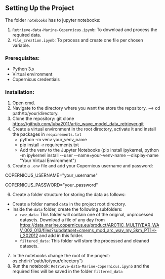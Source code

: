 ## Setting Up the Project
The folder `notebooks` has to jupyter notebooks:
1. `Retrieve-data-Marine-Copernicus.ipynb`: To download and process the required data.
2. `File_creation.ipynb`: To process and create one file per chosen variable.
### Prerequisites:
- Python 3.x
- Virtual environment
- Copernicus credentials

### Installation:
1. Open cmd.
2. Navigate to the directory where you want the store the repository. --> cd path/to/your/directory.
3. Clone the repository: git clone https://github.com/luba2011/artic_wave_model_data_retriever.git
4. Create a virtual environment in the root directory, activate it and install the packages in `requirements.txt`
   - python -m venv your_venv_name
   - pip install -r requirements.txt
   - Add the venv to the Jupyter Notebooks (pip install ipykernel, python -m ipykernel install --user --name=your-venv-name --display-name "Your Virtual Environment")
5. Create a `.env` file and add your Copernicus username and password:

COPERNICUS_USERNAME="your_username"

COPERNICUS_PASSWORD="your_password"

6. Create a folder structure for storing the data as follows:
- Create a folder named `data` in the project root directory.
- Inside the `data` folder, create the following subfolders:
   - `raw_data`: This folder will contain one of the original, unprocessed datasets. Download a file of any day from https://data.marine.copernicus.eu/product/ARCTIC_MULTIYEAR_WAV_002_013/files?subdataset=cmems_mod_arc_wav_my_3km_PT1H-i_202012 and add in this folder.
   - `filtered_data`: This folder will store the processed and cleaned datasets.
7. In the notebooks change the root of the project:
os.chdir(r"path/to/your/directory")
8. Run the notebook: `Retrieve-data-Marine-Copernicus.ipynb` and the required files will be saved in the folder `filtered_data`


